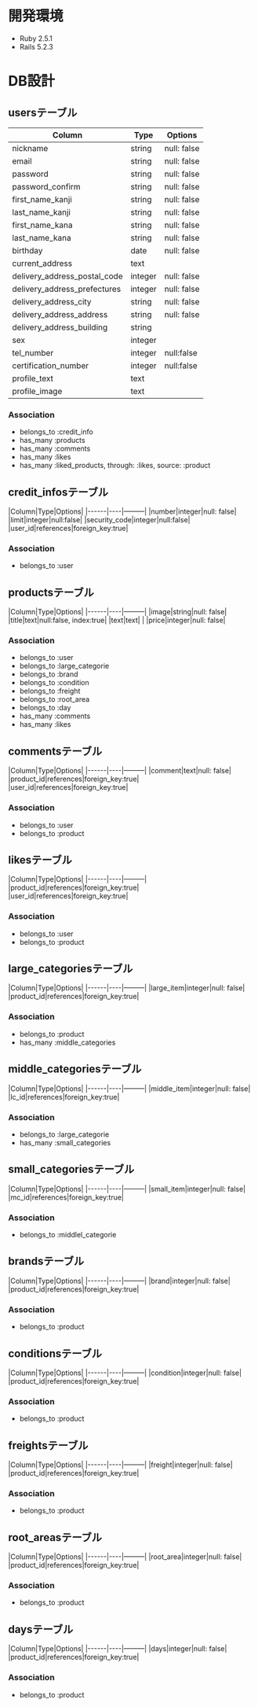 # 開発環境
- Ruby 2.5.1
- Rails 5.2.3

# DB設計
## usersテーブル

|Column|Type|Options|
|------|----|-------|
|nickname|string|null: false|
|email|string|null: false|
|password|string|null: false|
|password_confirm|string|null: false|
|first_name_kanji|string|null: false|
|last_name_kanji|string|null: false|
|first_name_kana|string|null: false|
|last_name_kana|string|null: false|
|birthday|date|null: false|
|current_address|text| |
|delivery_address_postal_code|integer|null: false|
|delivery_address_prefectures|integer|null: false|
|delivery_address_city|string|null: false|
|delivery_address_address|string|null: false|
|delivery_address_building|string| |
|sex|integer| |
|tel_number|integer|null:false|
|certification_number|integer|null:false|
|profile_text|text| |
|profile_image|text| |

### Association
- belongs_to :credit_info
- has_many :products
- has_many :comments
- has_many :likes
- has_many :liked_products, through: :likes, source: :product


## credit_infosテーブル

|Column|Type|Options|
|------|----|———|
|number|integer|null: false|
|limit|integer|null:false|
|security_code|integer|null:false|
|user_id|references|foreign_key:true|

### Association
- belongs_to :user


## productsテーブル

|Column|Type|Options|
|------|----|———|
|image|string|null: false|
|title|text|null:false, index:true|
|text|text| |
|price|integer|null: false|

### Association
- belongs_to :user
- belongs_to :large_categorie
- belongs_to :brand
- belongs_to :condition
- belongs_to :freight
- belongs_to :root_area
- belongs_to :day
- has_many :comments
- has_many :likes


## commentsテーブル

|Column|Type|Options|
|------|----|———|
|comment|text|null: false|
|product_id|references|foreign_key:true|
|user_id|references|foreign_key:true|

### Association
- belongs_to :user
- belongs_to :product


## likesテーブル

|Column|Type|Options|
|------|----|———|
|product_id|references|foreign_key:true|
|user_id|references|foreign_key:true|

### Association
- belongs_to :user
- belongs_to :product


## large_categoriesテーブル

|Column|Type|Options|
|------|----|———|
|large_item|integer|null: false|
|product_id|references|foreign_key:true|

### Association
- belongs_to :product
- has_many :middle_categories


## middle_categoriesテーブル

|Column|Type|Options|
|------|----|———|
|middle_item|integer|null: false|
|lc_id|references|foreign_key:true|

### Association
- belongs_to :large_categorie
- has_many :small_categories


## small_categoriesテーブル

|Column|Type|Options|
|------|----|———|
|small_item|integer|null: false|
|mc_id|references|foreign_key:true|

### Association
- belongs_to :middlel_categorie


## brandsテーブル

|Column|Type|Options|
|------|----|———|
|brand|integer|null: false|
|product_id|references|foreign_key:true|

### Association
- belongs_to :product


## conditionsテーブル

|Column|Type|Options|
|------|----|———|
|condition|integer|null: false|
|product_id|references|foreign_key:true|

### Association
- belongs_to :product


## freightsテーブル

|Column|Type|Options|
|------|----|———|
|freight|integer|null: false|
|product_id|references|foreign_key:true|

### Association
- belongs_to :product


## root_areasテーブル

|Column|Type|Options|
|------|----|———|
|root_area|integer|null: false|
|product_id|references|foreign_key:true|

### Association
- belongs_to :product


## daysテーブル

|Column|Type|Options|
|------|----|———|
|days|integer|null: false|
|product_id|references|foreign_key:true|

### Association
- belongs_to :product